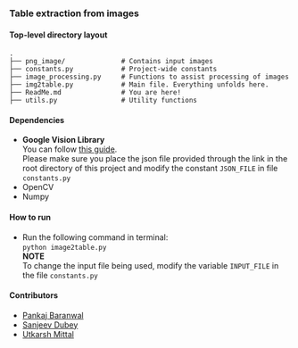 ### Table extraction from images

#### Top-level directory layout
    .  
    ├── png_image/              # Contains input images
    ├── constants.py            # Project-wide constants  
    ├── image_processing.py     # Functions to assist processing of images
    ├── img2table.py            # Main file. Everything unfolds here.
    ├── ReadMe.md               # You are here!
    ├── utils.py                # Utility functions  

#### Dependencies
- **Google Vision Library**  
You can follow [this guide](https://cloud.google.com/vision/docs/libraries#client-libraries-install-python).  
Please make sure you place the json file provided through the link in the root directory of this project and modify the constant `JSON_FILE` in file `constants.py`
- OpenCV
- Numpy 

#### How to run
- Run the following command in terminal:  
```python image2table.py```  
**NOTE**  
To change the input file being used, modify the variable `INPUT_FILE` in the file `constants.py`

#### Contributors
- [Pankaj Baranwal](https://github.com/Pankaj-Baranwal)
- [Sanjeev Dubey](https://github.com/getsanjeev)
- [Utkarsh Mittal](https://github.com/utkarshmttl)
